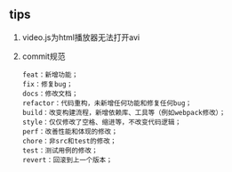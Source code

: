 ## tips
1. video.js为html播放器无法打开avi

2. commit规范

	```
	feat：新增功能；
    fix：修复bug；
    docs：修改文档；
    refactor：代码重构，未新增任何功能和修复任何bug；
    build：改变构建流程，新增依赖库、工具等（例如webpack修改）；
    style：仅仅修改了空格、缩进等，不改变代码逻辑；
    perf：改善性能和体现的修改；
    chore：非src和test的修改；
    test：测试用例的修改；
    revert：回滚到上一个版本；
   ```

